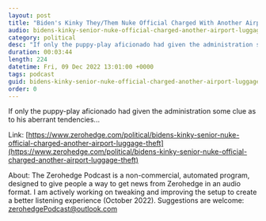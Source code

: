 ```yaml
---
layout: post
title: "Biden's Kinky They/Them Nuke Official Charged With Another Airport Luggage Theft"
audio: bidens-kinky-senior-nuke-official-charged-another-airport-luggage-theft-0
category: political
desc: "If only the puppy-play aficionado had given the administration some clue as to his aberrant tendencies..."
duration: 00:03:44
length: 224
datetime: Fri, 09 Dec 2022 13:01:00 +0000
tags: podcast
guid: bidens-kinky-senior-nuke-official-charged-another-airport-luggage-theft-0
order: 0
---
```

If only the puppy-play aficionado had given the administration some clue as to his aberrant tendencies...

Link: [https://www.zerohedge.com/political/bidens-kinky-senior-nuke-official-charged-another-airport-luggage-theft](https://www.zerohedge.com/political/bidens-kinky-senior-nuke-official-charged-another-airport-luggage-theft)

About: The Zerohedge Podcast is a non-commercial, automated program, designed to give people a way to get news from Zerohedge in an audio format.  I am actively working on tweaking and improving the setup to create a better listening experience (October 2022).  Suggestions are welcome: [zerohedgePodcast@outlook.com](mailto:zerohedgePodcast@outlook.com)